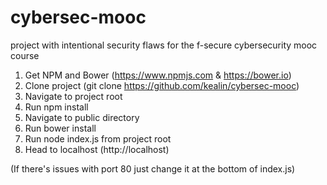# cybersec-mooc
project with intentional security flaws for the f-secure cybersecurity mooc course

1. Get NPM and Bower (https://www.npmjs.com & https://bower.io)
2. Clone project (git clone https://github.com/kealin/cybersec-mooc)
3. Navigate to project root
4. Run npm install
5. Navigate to public directory
6. Run bower install
7. Run node index.js from project root
8. Head to localhost (http://localhost)

(If there's issues with port 80 just change it at the bottom of index.js)
